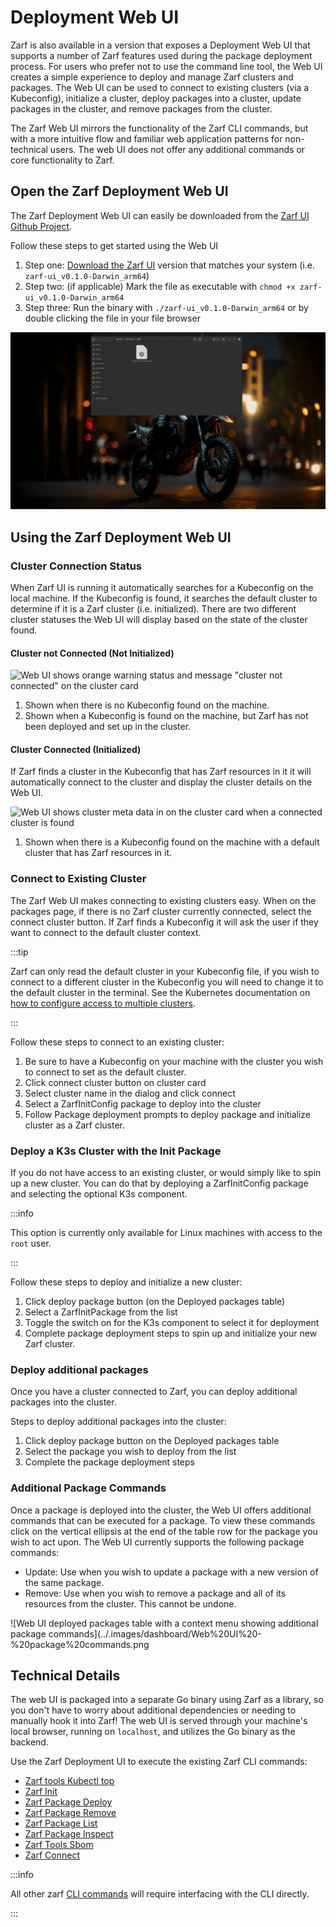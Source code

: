 # Deployment Web UI

Zarf is also available in a version that exposes a Deployment Web UI that supports a number of Zarf features used during the package deployment process. For users who prefer not to use the command line tool, the Web UI creates a simple experience to deploy and manage Zarf clusters and packages. The Web UI can be used to connect to existing clusters (via a Kubeconfig), initialize a cluster, deploy packages into a cluster, update packages in the cluster, and remove packages from the cluster.

The Zarf Web UI mirrors the functionality of the Zarf CLI commands, but with a more intuitive flow and familiar web application patterns for non-technical users. The web UI does not offer any additional commands or core functionality to Zarf.

## Open the Zarf Deployment Web UI

The Zarf Deployment Web UI can easily be downloaded from the [Zarf UI Github Project](https://github.com/defenseunicorns/zarf-ui/releases/latest).

Follow these steps to get started using the Web UI

1. Step one: [Download the Zarf UI](https://github.com/defenseunicorns/zarf-ui/releases/latest) version that matches your system (i.e. `zarf-ui_v0.1.0-Darwin_arm64`)
2. Step two: (if applicable) Mark the file as executable with `chmod +x zarf-ui_v0.1.0-Darwin_arm64`
3. Step three: Run the binary with `./zarf-ui_v0.1.0-Darwin_arm64` or by double clicking the file in your file browser

![GIF showing the Web UI launched from the CLI terminal](../.images/dashboard/Web%20UI%20-%20Launch.gif)

## Using the Zarf Deployment Web UI

### Cluster Connection Status

When Zarf UI is running it automatically searches for a Kubeconfig on the local machine. If the Kubeconfig is found, it searches the default cluster to determine if it is a Zarf cluster (i.e. initialized). There are two different cluster statuses the Web UI will display based on the state of the cluster found.

#### Cluster not Connected (Not Initialized)

![Web UI shows orange warning status and message "cluster not connected" on the cluster card](../.images/dashboard/Web%20UI%20-%20Cluster%20Not%20Connected.png)

1. Shown when there is no Kubeconfig found on the machine.
2. Shown when a Kubeconfig is found on the machine, but Zarf has not been deployed and set up in the cluster.

#### Cluster Connected (Initialized)

If Zarf finds a cluster in the Kubeconfig that has Zarf resources in it it will automatically connect to the cluster and display the cluster details on the Web UI.

![Web UI shows cluster meta data in on the cluster card when a connected cluster is found](../.images/dashboard/Web%20UI%20-%20Status%20Cluster%20connected.png)

1. Shown when there is a Kubeconfig found on the machine with a default cluster that has Zarf resources in it.


### Connect to Existing Cluster

The Zarf Web UI makes connecting to existing clusters easy. When on the packages page, if there is no Zarf cluster currently connected, select the connect cluster button. If Zarf finds a Kubeconfig it will ask the user if they want to connect to the default cluster context.

:::tip

Zarf can only read the default cluster in your Kubeconfig file, if you wish to connect to a different cluster in the Kubeconfig you will need to change it to the default cluster in the terminal. See the Kubernetes documentation on [how to configure access to multiple clusters](https://kubernetes.io/docs/tasks/access-application-cluster/configure-access-multiple-clusters/).

:::

Follow these steps to connect to an existing cluster:

1. Be sure to have a Kubeconfig on your machine with the cluster you wish to connect to set as the default cluster.
2. Click connect cluster button on cluster card
3. Select cluster name in the dialog and click connect
4. Select a ZarfInitConfig package to deploy into the cluster
5. Follow Package deployment prompts to deploy package and initialize cluster as a Zarf cluster.

### Deploy a K3s Cluster with the Init Package

If you do not have access to an existing cluster, or would simply like to spin up a new cluster. You can do that by deploying a ZarfInitConfig package and selecting the optional K3s component.

:::info

This option is currently only available for Linux machines with access to the `root` user.

:::

Follow these steps to deploy and initialize a new cluster:

1. Click deploy package button (on the Deployed packages table)
2. Select a ZarfInitPackage from the list
3. Toggle the switch on for the K3s component to select it for deployment
4. Complete package deployment steps to spin up and initialize your new Zarf cluster.

### Deploy additional packages

Once you have a cluster connected to Zarf, you can deploy additional packages into the cluster.

Steps to deploy additional packages into the cluster:

1. Click deploy package button on the Deployed packages table
2. Select the package you wish to deploy from the list
3. Complete the package deployment steps

### Additional Package Commands

Once a package is deployed into the cluster, the Web UI offers additional commands that can be executed for a package. To view these commands click on the vertical ellipsis at the end of the table row for the package you wish to act upon. The Web UI currently supports the following package commands:

- Update: Use when you wish to update a package with a new version of the same package.
- Remove: Use when you wish to remove a package and all of its resources from the cluster. This cannot be undone.

![Web UI deployed packages table with a context menu showing additional package commands](../.images/dashboard/Web%20UI%20-%20package%20commands.png


## Technical Details

The web UI is packaged into a separate Go binary using Zarf as a library, so you don't have to worry about additional dependencies or needing to manually hook it into Zarf! The web UI is served through your machine's local browser, running on `localhost`, and utilizes the Go binary as the backend.

Use the Zarf Deployment UI to execute the existing Zarf CLI commands:
- [Zarf tools Kubectl top](../2-the-zarf-cli/100-cli-commands/zarf_tools_kubectl.md)
- [Zarf Init](../2-the-zarf-cli/100-cli-commands/zarf_init.md)
- [Zarf Package Deploy](../2-the-zarf-cli/100-cli-commands/zarf_package_deploy.md)
- [Zarf Package Remove](../2-the-zarf-cli/100-cli-commands/zarf_package_remove.md)
- [Zarf Package List](../2-the-zarf-cli/100-cli-commands/zarf_package_list.md)
- [Zarf Package Inspect](../2-the-zarf-cli/100-cli-commands/zarf_package_inspect.md)
- [Zarf Tools Sbom](../2-the-zarf-cli/100-cli-commands/zarf_tools_sbom.md)
- [Zarf Connect](../2-the-zarf-cli/100-cli-commands/zarf_connect.md)

:::info

All other zarf [CLI commands](../2-the-zarf-cli/index.md) will require interfacing with the CLI directly.

:::

